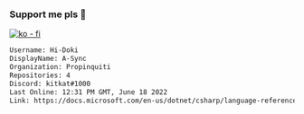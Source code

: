 ### Support me pls 🙏

[![ko - fi](https://ko-fi.com/img/githubbutton_sm.svg)](https://ko-fi.com/O5O4D6DP7)

  ```txt
  Username: Hi-Doki
  DisplayName: A-Sync
  Organization: Propinquiti
  Repositories: 4
  Discord: kitkat#1000
  Last Online: 12:31 PM GMT, June 18 2022
  Link: https://docs.microsoft.com/en-us/dotnet/csharp/language-reference/keywords/async
  ```       